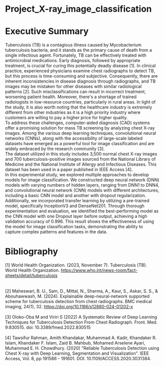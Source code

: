 # Project_X-ray_image_classification
# Executive Summary
  Tuberculosis (TB) is a contagious illness caused by Mycobacterium tuberculosis bacteria, and it stands as the primary cause of death from a single infectious agent. Fortunately, TB can be effectively treated with antimicrobial medications. Early diagnosis, followed by appropriate treatment, is crucial for curing this potentially deadly disease [1]. In clinical practice, experienced physicians examine chest radiographs to detect TB, but this process is time-consuming and subjective. Consequently, there are inherent inconsistencies in disease diagnosis through radiographs, and TB images may be mistaken for other diseases with similar radiological patterns [2]. Such misclassifications can result in incorrect treatment, worsening patient health. Moreover, there's a shortage of trained radiologists in low-resource countries, particularly in rural areas. In light of the study, it is also worth noting that the healthcare industry is extremely different from other industries as it is a high priority industry where customers are willing to pay a higher price for higher quality.<br>
  To address these challenges, computer-aided diagnosis (CAD) systems offer a promising solution for mass TB screening by analyzing chest X-ray images. Among the various deep learning techniques, convolutional neural networks (CNNs), along with the accessibility of large-scale labeled datasets have emerged as a powerful tool for image classification and are widely embraced by the research community [3].<br>
  The dataset utilized in this study includes 3,500 normal chest X-ray images and 700 tuberculosis-positive images sourced from the National Library of Medicine and the National Institute of Allergy and Infectious Diseases. This dataset has been used in a paper published in IEEE Access [4]. <br>
  In this experimental study, we explored multiple approaches to develop models for image classification. We constructed deep neural network (DNN) models with varying numbers of hidden layers, ranging from DNN1 to DNN4, and convolutional neural network (CNN) models with different architectures, including a basic CNN model and another with dropout regularization. <br>
  Additionally, we incorporated transfer learning by utilizing a pre-trained model, specifically InceptionV3 and DenseNet201. Through thorough experimentation and evaluation, we identified the best-performing model as the CNN model with one Dropout layer before output, achieving a high validation accuracy of 0.996. This result shows the effectiveness of using the model for image classification tasks, demonstrating the ability to capture complex patterns and features in the data.
# Bibliography
[1] World Health Organization. (2023, November 7). Tuberculosis (TB). World Health 
Organization. https://www.who.int/news-room/fact-sheets/detail/tuberculosis <br><br>	
[2] Maheswari, B. U., Sam, D., Mittal, N., Sharma, A., Kaur, S., Askar, S. S., & Abouhawwash, 
M. (2024). Explainable deep-neural-network supported scheme for tuberculosis detection 
from chest radiographs. BMC medical imaging, 24(1), 32. https://doi.org/10.1186/s12880-024-01202-x<br><br>
[3] Oloko-Oba M and Viriri S (2022) A Systematic Review of Deep Learning Techniques for 
Tuberculosis Detection From Chest Radiograph. Front. Med. 9:830515. doi: 10.3389/fmed.2022.830515<br><br>
[4] Tawsifur Rahman, Amith Khandakar, Muhammad A. Kadir, Khandaker R. Islam, Khandaker 
F. Islam, Zaid B. Mahbub, Mohamed Arselene Ayari, Muhammad E. H. Chowdhury. (2020) "Reliable Tuberculosis Detection using Chest X-ray with Deep Learning, Segmentation and Visualization". IEEE Access, Vol. 8, pp 191586 - 191601. DOI. 10.1109/ACCESS.2020.3031384.
